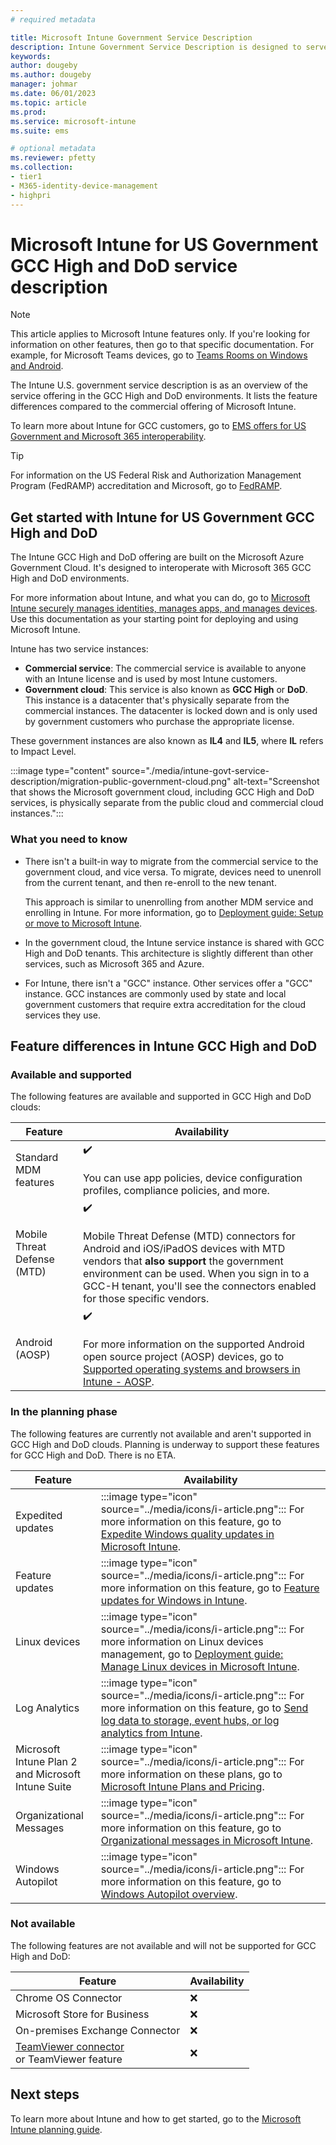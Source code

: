```yaml
---
# required metadata

title: Microsoft Intune Government Service Description  
description: Intune Government Service Description is designed to serve as an overview of the Microsoft Intune offering for GCC High and DoD environments.
keywords:
author: dougeby
ms.author: dougeby
manager: johmar
ms.date: 06/01/2023
ms.topic: article
ms.prod:
ms.service: microsoft-intune
ms.suite: ems

# optional metadata
ms.reviewer: pfetty
ms.collection:
- tier1
- M365-identity-device-management
- highpri
---
```


# Microsoft Intune for US Government GCC High and DoD service description

> [!NOTE]
> This article applies to Microsoft Intune features only. If you're looking for information on other features, then go to that specific documentation. For example, for Microsoft Teams devices, go to [Teams Rooms on Windows and Android](/microsoftteams/rooms/teams-devices-feature-comparison).

The Intune U.S. government service description is as an overview of the service offering in the GCC High and DoD environments. It lists the feature differences compared to the commercial offering of Microsoft Intune.

To learn more about Intune for GCC customers, go to [EMS offers for US Government and Microsoft 365 interoperability](/enterprise-mobility-security/solutions/ems-govt-service-description#ems-offers-for-us-government-and-microsoft-365-interoperability).

> [!TIP]
> For information on the US Federal Risk and Authorization Management Program (FedRAMP) accreditation and Microsoft, go to [FedRAMP](/compliance/regulatory/offering-fedramp).

## Get started with Intune for US Government GCC High and DoD

The Intune GCC High and DoD offering are built on the Microsoft Azure Government Cloud. It's designed to interoperate with Microsoft 365 GCC High and DoD environments.

For more information about Intune, and what you can do, go to [Microsoft Intune securely manages identities, manages apps, and manages devices](what-is-intune.md). Use this documentation as your starting point for deploying and using Microsoft Intune.

Intune has two service instances:

- **Commercial service**: The commercial service is available to anyone with an Intune license and is used by most Intune customers.
- **Government cloud**: This service is also known as **GCC High** or **DoD**. This instance is a datacenter that's physically separate from the commercial instances. The datacenter is locked down and is only used by government customers who purchase the appropriate license.

These government instances are also known as **IL4** and **IL5**, where **IL** refers to Impact Level.

:::image type="content" source="./media/intune-govt-service-description/migration-public-government-cloud.png" alt-text="Screenshot that shows the Microsoft government cloud, including GCC High and DoD services, is physically separate from the public cloud and commercial cloud instances.":::

### What you need to know

- There isn't a built-in way to migrate from the commercial service to the government cloud, and vice versa. To migrate, devices need to unenroll from the current tenant, and then re-enroll to the new tenant.

  This approach is similar to unenrolling from another MDM service and enrolling in Intune. For more information, go to [Deployment guide: Setup or move to Microsoft Intune](deployment-guide-intune-setup.md#currently-use-a-third-party-mdm-provider).

- In the government cloud, the Intune service instance is shared with GCC High and DoD tenants. This architecture is slightly different than other services, such as Microsoft 365 and Azure.

- For Intune, there isn't a "GCC" instance. Other services offer a "GCC" instance. GCC instances are commonly used by state and local government customers that require extra accreditation for the cloud services they use.

## Feature differences in Intune GCC High and DoD

### Available and supported

The following features are available and supported in GCC High and DoD clouds:

| Feature | Availability |
| --- | --- |
| Standard MDM features | ✔️ <br/><br/> You can use app policies, device configuration profiles, compliance policies, and more. |
| Mobile Threat Defense (MTD) | ✔️ <br/><br/>Mobile Threat Defense (MTD) connectors for Android and iOS/iPadOS devices with MTD vendors that **also support** the government environment can be used. When you sign in to a GCC-H tenant, you'll see the connectors enabled for those specific vendors. |
| Android (AOSP) | ✔️ <br/><br/> For more information on the supported Android open source project (AOSP) devices, go to [Supported operating systems and browsers in Intune - AOSP](supported-devices-browsers.md#android). |

### In the planning phase

The following features are currently not available and aren't supported in GCC High and DoD clouds. Planning is underway to support these features for GCC High and DoD. There is no ETA.

| Feature | Availability |
| --- | --- |
| Expedited updates | :::image type="icon" source="../media/icons/i-article.png"::: For more information on this feature, go to [Expedite Windows quality updates in Microsoft Intune](../protect/windows-10-expedite-updates.md). |
| Feature updates | :::image type="icon" source="../media/icons/i-article.png"::: For more information on this feature, go to [Feature updates for Windows in Intune](../protect/windows-10-feature-updates.md). |
| Linux devices | :::image type="icon" source="../media/icons/i-article.png"::: For more information on Linux devices management, go to [Deployment guide: Manage Linux devices in Microsoft Intune](deployment-guide-platform-linux.md). |
| Log Analytics |  :::image type="icon" source="../media/icons/i-article.png"::: For more information on this feature, go to [Send log data to storage, event hubs, or log analytics from Intune](review-logs-using-azure-monitor.md). |
| Microsoft Intune Plan 2 </br>and Microsoft Intune Suite | :::image type="icon" source="../media/icons/i-article.png"::: For more information on these plans, go to [Microsoft Intune Plans and Pricing](https://www.microsoft.com/security/business/microsoft-intune-pricing). |
| Organizational Messages | :::image type="icon" source="../media/icons/i-article.png"::: For more information on this feature, go to [Organizational messages in Microsoft Intune](../remote-actions/organizational-messages-overview.md). |
| Windows Autopilot | :::image type="icon" source="../media/icons/i-article.png"::: For more information on this feature, go to [Windows Autopilot overview](../../autopilot/windows-autopilot.md). |

### Not available

The following features are not available and will not be supported for GCC High and DoD:

| Feature | Availability |
| --- | --- |
| Chrome OS Connector | ❌ |
| Microsoft Store for Business | ❌ |
| On-premises Exchange Connector | ❌ |
| [TeamViewer connector](../remote-actions/teamviewer-support.md) </br>or TeamViewer feature | ❌ |

## Next steps

To learn more about Intune and how to get started, go to the [Microsoft Intune planning guide](intune-planning-guide.md).
